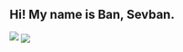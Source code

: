 ## Hi! My name is Ban, Sevban.
![](https://visitor-badge.laobi.icu/badge?page_id=CharalambosIoannou.CharalambosIoannou)
<img align="center" src="https://github-readme-stats.vercel.app/api/top-langs/?username=svbnbyrk&layout=compact&theme=radical" />
